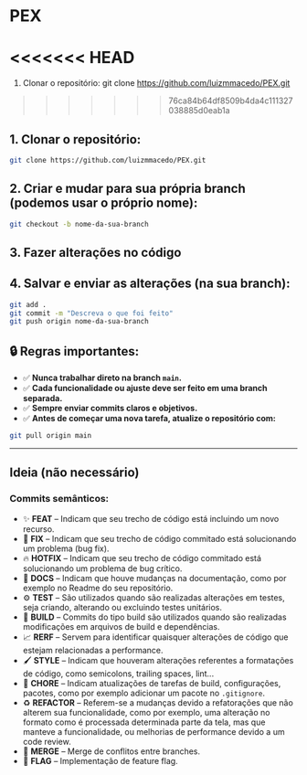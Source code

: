 
# PEX
<<<<<<< HEAD
=======
 1. Clonar o repositório:
git clone https://github.com/luizmmacedo/PEX.git
>>>>>>> 76ca84b64df8509b4da4c111327038885d0eab1a

## 1. Clonar o repositório:

```bash
git clone https://github.com/luizmmacedo/PEX.git
```

## 2. Criar e mudar para sua própria branch (podemos usar o próprio nome):

```bash
git checkout -b nome-da-sua-branch
```

## 3. Fazer alterações no código

## 4. Salvar e enviar as alterações (na sua branch):

```bash
git add .
git commit -m "Descreva o que foi feito"
git push origin nome-da-sua-branch
```

## 🔒 Regras importantes:

- ✅ **Nunca trabalhar direto na branch `main`.**
- ✅ **Cada funcionalidade ou ajuste deve ser feito em uma branch separada.**
- ✅ **Sempre enviar commits claros e objetivos.**
- ✅ **Antes de começar uma nova tarefa, atualize o repositório com:**

```bash
git pull origin main
```

---

## Ideia (não necessário)

### Commits semânticos:

- ✨ **FEAT** – Indicam que seu trecho de código está incluindo um novo recurso.
- 🐛 **FIX** – Indicam que seu trecho de código commitado está solucionando um problema (bug fix).
- 🔥 **HOTFIX** – Indicam que seu trecho de código commitado está solucionando um problema de bug crítico.
- 📄 **DOCS** – Indicam que houve mudanças na documentação, como por exemplo no Readme do seu repositório.
- ⚙️ **TEST** – São utilizados quando são realizadas alterações em testes, seja criando, alterando ou excluindo testes unitários.
- 🔧 **BUILD** – Commits do tipo build são utilizados quando são realizadas modificações em arquivos de build e dependências.
- 📈 **RERF** – Servem para identificar quaisquer alterações de código que estejam relacionadas a performance.
- 🖌️ **STYLE** – Indicam que houveram alterações referentes a formatações de código, como semicolons, trailing spaces, lint...
- 🚧 **CHORE** – Indicam atualizações de tarefas de build, configurações, pacotes, como por exemplo adicionar um pacote no `.gitignore`.
- ♻️ **REFACTOR** – Referem-se a mudanças devido a refatorações que não alterem sua funcionalidade, como por exemplo, uma alteração no formato como é processada determinada parte da tela, mas que manteve a funcionalidade, ou melhorias de performance devido a um code review.
- 🔀 **MERGE** – Merge de conflitos entre branches.
- 🚩 **FLAG** – Implementação de feature flag.
